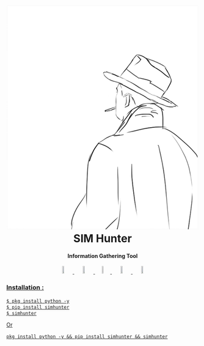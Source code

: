 
<h1 align="center">
  <br>
  <a href="#"><img src="https://raw.githubusercontent.com/Bhai4You/bhai4you/master/7489.gif" alt=""></a>
  <br>
  SIM Hunter
  <br>
</h1>

<h4 align="center">Information Gathering Tool</h4>

<p align="center">
  <a href="#">
    <img src="https://www.pngitem.com/pimgs/b/255-2559450_volume-icon-png.png" width=10% height=10%>
  </a>
<a href="#">
      <img src="https://encrypted-tbn0.gstatic.com/images?q=tbn:ANd9GcSz7GD4mx6FIREU6Klv8pxVM8vlhgDhmfToGw&usqp=CAU" width=10% height=10%>
  </a>
<a href="#">
      <img src="https://www.freeiconspng.com/download/25737" width=8% height=4%>
  </a>
  <a href="#">
      <img src="https://encrypted-tbn0.gstatic.com/images?q=tbn:ANd9GcTijyDtbp41rNnz6MuNJhBCz1PqA0tZlty2mg&usqp=CAU" width=10% height=10%>
  </a>

  <a href="#">
    <img src="https://www.freeiconspng.com/download/4222" width=10% height=10%>
</p>




</p>

### Installation :
```
$ pkg install python -y
$ pip install simhunter
$ simhunter
```
Or
```
pkg install python -y && pip install simhunter && simhunter
```
